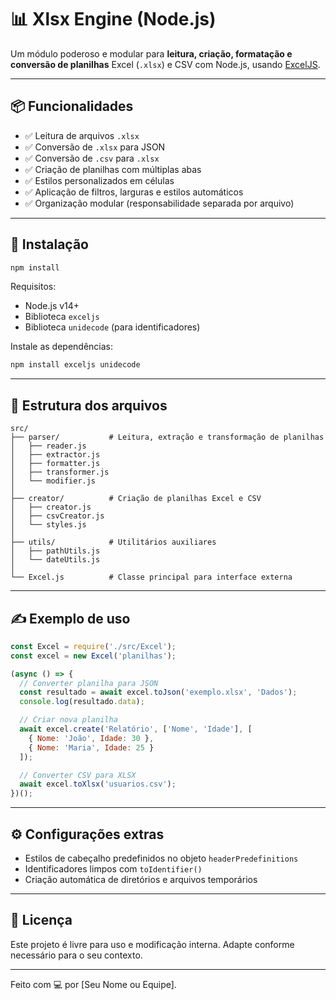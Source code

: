 # 📊 Xlsx Engine (Node.js)

Um módulo poderoso e modular para **leitura, criação, formatação e conversão de planilhas** Excel (`.xlsx`) e CSV com Node.js, usando [ExcelJS](https://github.com/exceljs/exceljs).

---

## 📦 Funcionalidades

- ✅ Leitura de arquivos `.xlsx`
- ✅ Conversão de `.xlsx` para JSON
- ✅ Conversão de `.csv` para `.xlsx`
- ✅ Criação de planilhas com múltiplas abas
- ✅ Estilos personalizados em células
- ✅ Aplicação de filtros, larguras e estilos automáticos
- ✅ Organização modular (responsabilidade separada por arquivo)

---

## 🚀 Instalação

```bash
npm install
```

Requisitos:
- Node.js v14+
- Biblioteca `exceljs`
- Biblioteca `unidecode` (para identificadores)

Instale as dependências:

```bash
npm install exceljs unidecode
```

---

## 🧠 Estrutura dos arquivos

```
src/
├── parser/           # Leitura, extração e transformação de planilhas
│   ├── reader.js
│   ├── extractor.js
│   ├── formatter.js
│   ├── transformer.js
│   └── modifier.js
│
├── creator/          # Criação de planilhas Excel e CSV
│   ├── creator.js
│   ├── csvCreator.js
│   └── styles.js
│
├── utils/            # Utilitários auxiliares
│   ├── pathUtils.js
│   └── dateUtils.js
│
└── Excel.js          # Classe principal para interface externa
```

---

## ✍️ Exemplo de uso

```js
const Excel = require('./src/Excel');
const excel = new Excel('planilhas');

(async () => {
  // Converter planilha para JSON
  const resultado = await excel.toJson('exemplo.xlsx', 'Dados');
  console.log(resultado.data);

  // Criar nova planilha
  await excel.create('Relatório', ['Nome', 'Idade'], [
    { Nome: 'João', Idade: 30 },
    { Nome: 'Maria', Idade: 25 }
  ]);

  // Converter CSV para XLSX
  await excel.toXlsx('usuarios.csv');
})();
```

---

## ⚙️ Configurações extras

- Estilos de cabeçalho predefinidos no objeto `headerPredefinitions`
- Identificadores limpos com `toIdentifier()`
- Criação automática de diretórios e arquivos temporários

---

## 📄 Licença

Este projeto é livre para uso e modificação interna. Adapte conforme necessário para o seu contexto.

---

Feito com 💻 por [Seu Nome ou Equipe].
